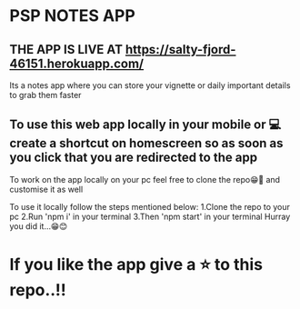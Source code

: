 # PSP NOTES APP

## THE APP IS LIVE AT https://salty-fjord-46151.herokuapp.com/

Its a notes app where you can store your vignette or daily important details to grab them faster

## To use this web app locally in your mobile or 💻 create a shortcut on homescreen so as soon as you click that you are redirected to the app

To work on the app locally on your pc feel free to clone the repo😁🤞 and customise it as well

To use it locally follow the steps mentioned below:
1.Clone the repo to your pc
2.Run 'npm i' in your terminal
3.Then 'npm start' in your terminal
Hurray you did it...😁😊

# If you like the app give a ⭐ to this repo..!!
